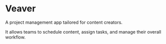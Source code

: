 # Veaver

A project management app tailored for content creators. 

It allows teams to schedule content, assign tasks, and manage their overall workflow.
